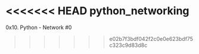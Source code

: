 <<<<<<< HEAD
python_networking
=======
0x10. Python - Network #0
>>>>>>> e02b7f3bdf042f2c0e0e623bdf75c323c9d83d8c
